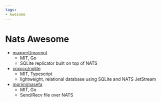 ```yaml
---
tags:
- Awesome
---
```


# Nats Awesome

- [maxpert/marmot](https://github.com/maxpert/marmot)
  - MIT, Go
  - SQLite replicator built on top of NATS
- [voxoco/nqlite](https://github.com/voxoco/nqlite)
  - MIT, Typescript
  - lightweight, relational database using SQLite and NATS JetStream
- [mprimi/nasefa](https://github.com/mprimi/nasefa)
  - MIT, Go
  - Send/Recv file over NATS
